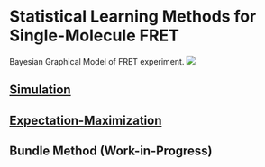Statistical Learning Methods for Single-Molecule FRET
====
Bayesian Graphical Model of FRET experiment.
![](https://github.com/krhaas/FRET/blob/master/FRETdiagram2.png)

## [Simulation](https://github.com/krhaas/FRET/tree/master/EM)

## [Expectation-Maximization](https://github.com/krhaas/FRET/tree/master/FRM)

## Bundle Method (Work-in-Progress)
